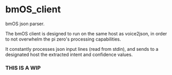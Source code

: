 # bmOS_client
bmOS json parser.

The bmOS client is designed to run on the same host as voice2json, in order to not overwhelm the pi zero's processing capabilities.

It constantly processes json input lines (read from stdin), and sends to a designated host the extracted intent and confidence values.

### THIS IS A WIP
